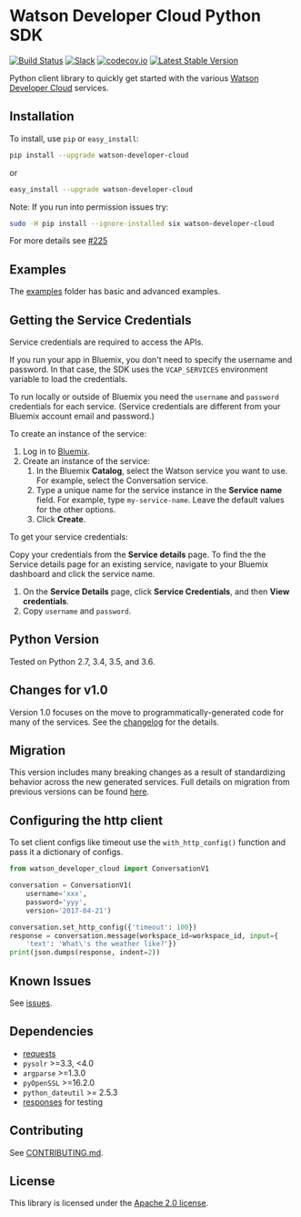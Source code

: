 # Watson Developer Cloud Python SDK

[![Build Status](https://travis-ci.org/watson-developer-cloud/python-sdk.svg)](https://travis-ci.org/watson-developer-cloud/python-sdk)
[![Slack](https://wdc-slack-inviter.mybluemix.net/badge.svg)](https://wdc-slack-inviter.mybluemix.net)
[![codecov.io](https://codecov.io/github/watson-developer-cloud/python-sdk/coverage.svg?branch=master)](https://codecov.io/github/watson-developer-cloud/python-sdk?branch=master)
[![Latest Stable Version](https://img.shields.io/pypi/v/watson-developer-cloud.svg)](https://pypi.python.org/pypi/watson-developer-cloud)

Python client library to quickly get started with the various [Watson Developer Cloud][wdc] services.

## Installation

To install, use `pip` or `easy_install`:

```bash
pip install --upgrade watson-developer-cloud
```

or

```bash
easy_install --upgrade watson-developer-cloud
```

Note: If you run into permission issues try:

```bash
sudo -H pip install --ignore-installed six watson-developer-cloud
```

For more details see [#225](https://github.com/watson-developer-cloud/python-sdk/issues/225)

## Examples

The [examples][examples] folder has basic and advanced examples.

## Getting the Service Credentials

Service credentials are required to access the APIs.

If you run your app in Bluemix, you don't need to specify the username and password. In that case, the SDK uses the `VCAP_SERVICES` environment variable to load the credentials.

To run locally or outside of Bluemix you need the `username` and `password` credentials for each service. (Service credentials are different from your Bluemix account email and password.)

To create an instance of the service:

1. Log in to [Bluemix][bluemix].
1. Create an instance of the service:
   1. In the Bluemix **Catalog**, select the Watson service you want to use. For example, select the Conversation service.
   1. Type a unique name for the service instance in the **Service name** field. For example, type `my-service-name`. Leave the default values for the other options.
   1. Click **Create**.

To get your service credentials:

Copy your credentials from the **Service details** page. To find the the Service details page for an existing service, navigate to your Bluemix dashboard and click the service name.

1. On the **Service Details** page, click **Service Credentials**, and then **View credentials**.
1. Copy `username` and `password`.

## Python Version

Tested on Python 2.7, 3.4, 3.5, and 3.6.

## Changes for v1.0
Version 1.0 focuses on the move to programmatically-generated code for many of the services. See the [changelog](https://github.com/watson-developer-cloud/python-sdk/wiki/Changelog) for the details.

## Migration
This version includes many breaking changes as a result of standardizing behavior across the new generated services. Full details on migration from previous versions can be found [here](https://github.com/watson-developer-cloud/python-sdk/wiki/Migration).

## Configuring the http client
To set client configs like timeout use the `with_http_config()` function and pass it a dictionary of configs.

```python
from watson_developer_cloud import ConversationV1

conversation = ConversationV1(
    username='xxx',
    password='yyy',
    version='2017-04-21')

conversation.set_http_config({'timeout': 100})
response = conversation.message(workspace_id=workspace_id, input={
    'text': 'What\'s the weather like?'})
print(json.dumps(response, indent=2))
```
## Known Issues

See [issues](https://github.com/watson-developer-cloud/python-sdk/issues).

## Dependencies

* [requests]
* `pysolr` >=3.3, <4.0
* `argparse` >=1.3.0
* `pyOpenSSL` >=16.2.0
* `python_dateutil` >= 2.5.3
* [responses] for testing

## Contributing

See [CONTRIBUTING.md][CONTRIBUTING].

## License

This library is licensed under the [Apache 2.0 license][license].

[wdc]: http://www.ibm.com/watson/developercloud/
[bluemix]: https://console.bluemix.net
[responses]: https://github.com/getsentry/responses
[requests]: http://docs.python-requests.org/en/latest/
[examples]: https://github.com/watson-developer-cloud/python-sdk/tree/master/examples
[CONTRIBUTING]: https://github.com/watson-developer-cloud/python-sdk/blob/master/CONTRIBUTING.md
[license]: http://www.apache.org/licenses/LICENSE-2.0
